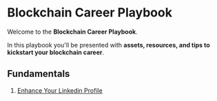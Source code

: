 # Blockchain Career Playbook

Welcome to the **Blockchain Career Playbook**.

In this playbook you'll be presented with **assets, resources, and tips to kickstart your blockchain career**.

## Fundamentals

1. [Enhance Your Linkedin Profile](https://github.com/ravinderdeol/blockchain-career-playbook/blob/master/guides/linkedin.md)
